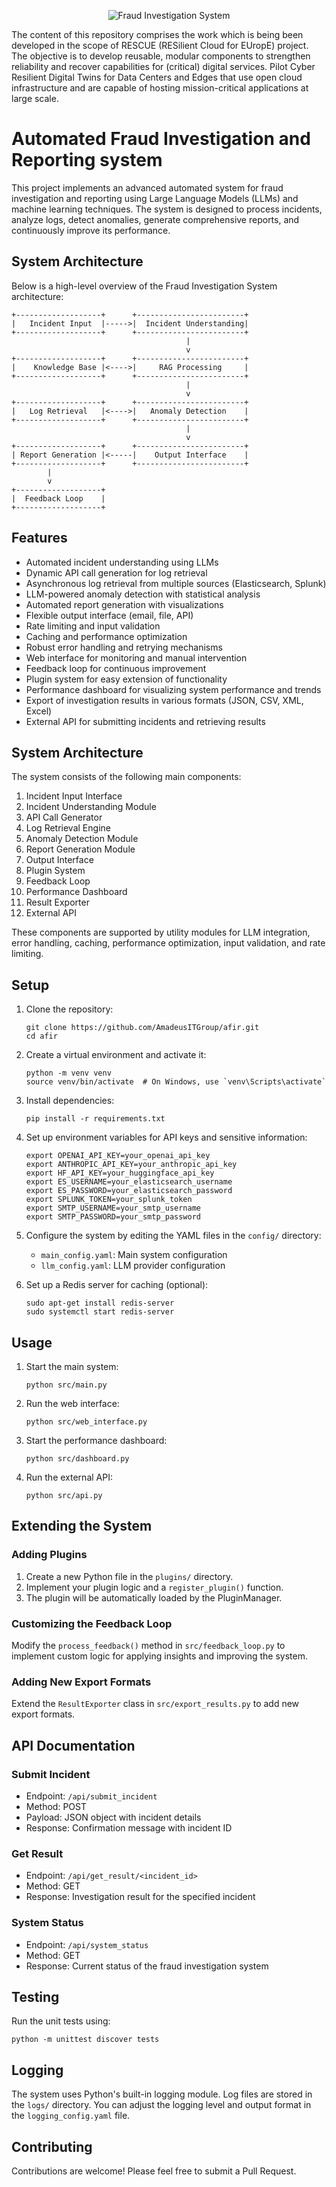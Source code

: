 <div align="center">

![Fraud Investigation System](assets/fraud_investigation_system.png)

</div>

The content of this repository comprises the work which is being been developed in the scope of RESCUE (RESilient Cloud for EUropE) project. 
The objective is to develop reusable, modular components to strengthen reliability and recover capabilities for (critical) digital services. Pilot Cyber Resilient Digital Twins for Data Centers and Edges that use open cloud infrastructure and are capable of hosting mission-critical applications at large scale.

# Automated Fraud Investigation and Reporting system

This project implements an advanced automated system for fraud investigation and reporting using Large Language Models (LLMs) and machine learning techniques. The system is designed to process incidents, analyze logs, detect anomalies, generate comprehensive reports, and continuously improve its performance.

## System Architecture

Below is a high-level overview of the Fraud Investigation System architecture:

```
+-------------------+      +------------------------+
|   Incident Input  |----->|  Incident Understanding|
+-------------------+      +------------------------+
                                       |
                                       v
+-------------------+      +------------------------+
|    Knowledge Base |<---->|     RAG Processing     |
+-------------------+      +------------------------+
                                       |
                                       v
+-------------------+      +------------------------+
|   Log Retrieval   |<---->|   Anomaly Detection    |
+-------------------+      +------------------------+
                                       |
                                       v
+-------------------+      +------------------------+
| Report Generation |<-----|    Output Interface    |
+-------------------+      +------------------------+
        |
        v
+-------------------+
|  Feedback Loop    |
+-------------------+
```

## Features

- Automated incident understanding using LLMs
- Dynamic API call generation for log retrieval
- Asynchronous log retrieval from multiple sources (Elasticsearch, Splunk)
- LLM-powered anomaly detection with statistical analysis
- Automated report generation with visualizations
- Flexible output interface (email, file, API)
- Rate limiting and input validation
- Caching and performance optimization
- Robust error handling and retrying mechanisms
- Web interface for monitoring and manual intervention
- Feedback loop for continuous improvement
- Plugin system for easy extension of functionality
- Performance dashboard for visualizing system performance and trends
- Export of investigation results in various formats (JSON, CSV, XML, Excel)
- External API for submitting incidents and retrieving results

## System Architecture

The system consists of the following main components:

1. Incident Input Interface
2. Incident Understanding Module
3. API Call Generator
4. Log Retrieval Engine
5. Anomaly Detection Module
6. Report Generation Module
7. Output Interface
8. Plugin System
9. Feedback Loop
10. Performance Dashboard
11. Result Exporter
12. External API

These components are supported by utility modules for LLM integration, error handling, caching, performance optimization, input validation, and rate limiting.

## Setup

1. Clone the repository:
   ```
   git clone https://github.com/AmadeusITGroup/afir.git
   cd afir
   ```

2. Create a virtual environment and activate it:
   ```
   python -m venv venv
   source venv/bin/activate  # On Windows, use `venv\Scripts\activate`
   ```

3. Install dependencies:
   ```
   pip install -r requirements.txt
   ```

4. Set up environment variables for API keys and sensitive information:
   ```
   export OPENAI_API_KEY=your_openai_api_key
   export ANTHROPIC_API_KEY=your_anthropic_api_key
   export HF_API_KEY=your_huggingface_api_key
   export ES_USERNAME=your_elasticsearch_username
   export ES_PASSWORD=your_elasticsearch_password
   export SPLUNK_TOKEN=your_splunk_token
   export SMTP_USERNAME=your_smtp_username
   export SMTP_PASSWORD=your_smtp_password
   ```

5. Configure the system by editing the YAML files in the `config/` directory:
   - `main_config.yaml`: Main system configuration
   - `llm_config.yaml`: LLM provider configuration

6. Set up a Redis server for caching (optional):
   ```
   sudo apt-get install redis-server
   sudo systemctl start redis-server
   ```

## Usage

1. Start the main system:
   ```
   python src/main.py
   ```

2. Run the web interface:
   ```
   python src/web_interface.py
   ```

3. Start the performance dashboard:
   ```
   python src/dashboard.py
   ```

4. Run the external API:
   ```
   python src/api.py
   ```

## Extending the System

### Adding Plugins

1. Create a new Python file in the `plugins/` directory.
2. Implement your plugin logic and a `register_plugin()` function.
3. The plugin will be automatically loaded by the PluginManager.

### Customizing the Feedback Loop

Modify the `process_feedback()` method in `src/feedback_loop.py` to implement custom logic for applying insights and improving the system.

### Adding New Export Formats

Extend the `ResultExporter` class in `src/export_results.py` to add new export formats.

## API Documentation

### Submit Incident

- Endpoint: `/api/submit_incident`
- Method: POST
- Payload: JSON object with incident details
- Response: Confirmation message with incident ID

### Get Result

- Endpoint: `/api/get_result/<incident_id>`
- Method: GET
- Response: Investigation result for the specified incident

### System Status

- Endpoint: `/api/system_status`
- Method: GET
- Response: Current status of the fraud investigation system

## Testing

Run the unit tests using:

```
python -m unittest discover tests
```

## Logging

The system uses Python's built-in logging module. Log files are stored in the `logs/` directory. You can adjust the logging level and output format in the `logging_config.yaml` file.

## Contributing

Contributions are welcome! Please feel free to submit a Pull Request.
